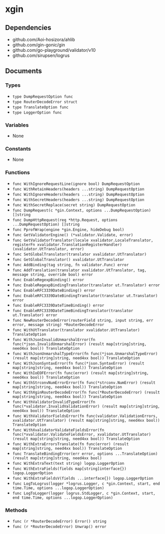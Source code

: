 # xgin

## Dependencies

+ github.com/Aoi-hosizora/ahlib
+ github.com/gin-gonic/gin
+ github.com/go-playground/validator/v10
+ github.com/sirupsen/logrus

## Documents

### Types

+ `type DumpRequestOption func`
+ `type RouterDecodeError struct`
+ `type TranslateOption func`
+ `type LoggerOption func`

### Variables

+ None

### Constants

+ None

### Functions

+ `func WithIgnoreRequestLine(ignore bool) DumpRequestOption`
+ `func WithRetainHeaders(headers ...string) DumpRequestOption`
+ `func WithIgnoreHeaders(headers ...string) DumpRequestOption`
+ `func WithSecretHeaders(headers ...string) DumpRequestOption`
+ `func WithSecretReplace(secret string) DumpRequestOption`
+ `func DumpRequest(c *gin.Context, options ...DumpRequestOption) []string`
+ `func DumpHttpRequest(req *http.Request, options ...DumpRequestOption) []string`
+ `func PprofWrap(engine *gin.Engine, hideDebug bool)`
+ `func GetValidatorEngine() (*validator.Validate, error)`
+ `func GetValidatorTranslator(locale xvalidator.LocaleTranslator, registerFn xvalidator.TranslationRegisterHandler) (xvalidator.UtTranslator, error)`
+ `func SetGlobalTranslator(translator xvalidator.UtTranslator)`
+ `func GetGlobalTranslator() xvalidator.UtTranslator`
+ `func AddBinding(tag string, fn validator.Func) error`
+ `func AddTranslation(translator xvalidator.UtTranslator, tag, message string, override bool) error`
+ `func EnableRegexpBinding() error`
+ `func EnableRegexpBindingTranslator(translator ut.Translator) error`
+ `func EnableRFC3339DateBinding() error`
+ `func EnableRFC3339DateBindingTranslator(translator ut.Translator) error`
+ `func EnableRFC3339DateTimeBinding() error`
+ `func EnableRFC3339DateTimeBindingTranslator(translator ut.Translator) error`
+ `func NewRouterDecodeError(routerField string, input string, err error, message string) *RouterDecodeError`
+ `func WithUtTranslator(translator xvalidator.UtTranslator) TranslateOption`
+ `func WithJsonInvalidUnmarshalError(fn func(*json.InvalidUnmarshalError) (result map[string]string, need4xx bool)) TranslateOption`
+ `func WithJsonUnmarshalTypeError(fn func(*json.UnmarshalTypeError) (result map[string]string, need4xx bool)) TranslateOption`
+ `func WithJsonSyntaxError(fn func(*json.SyntaxError) (result map[string]string, need4xx bool)) TranslateOption`
+ `func WithIoEOFError(fn func(error) (result map[string]string, need4xx bool)) TranslateOption`
+ `func WithStrconvNumErrorError(fn func(*strconv.NumError) (result map[string]string, need4xx bool)) TranslateOption`
+ `func WithXginRouterDecodeError(fn func(*RouterDecodeError) (result map[string]string, need4xx bool)) TranslateOption`
+ `func WithValidatorInvalidTypeError(fn func(*validator.InvalidValidationError) (result map[string]string, need4xx bool)) TranslateOption`
+ `func WithValidatorFieldsError(fn func(validator.ValidationErrors, xvalidator.UtTranslator) (result map[string]string, need4xx bool)) TranslateOption`
+ `func WithXvalidatorValidateFieldsError(fn func(*xvalidator.ValidateFieldsError, xvalidator.UtTranslator) (result map[string]string, need4xx bool)) TranslateOption`
+ `func WithExtraErrorsTranslate(fn func(error) (result map[string]string, need4xx bool)) TranslateOption`
+ `func TranslateBindingError(err error, options ...TranslateOption) (result map[string]string, need4xx bool)`
+ `func WithExtraText(text string) logop.LoggerOption`
+ `func WithExtraFields(fields map[string]interface{}) logop.LoggerOption`
+ `func WithExtraFieldsV(fields ...interface{}) logop.LoggerOption`
+ `func LogToLogrus(logger *logrus.Logger, c *gin.Context, start, end time.Time, options ...logop.LoggerOption)`
+ `func LogToLogger(logger logrus.StdLogger, c *gin.Context, start, end time.Time, options ...logop.LoggerOption)`

### Methods

+ `func (r *RouterDecodeError) Error() string`
+ `func (r *RouterDecodeError) Unwrap() error`
